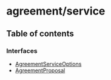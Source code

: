# agreement/service

## Table of contents

### Interfaces

* [AgreementServiceOptions](../../../new\_yajsapi/interfaces/agreement\_service.AgreementServiceOptions.md)
* [AgreementProposal](../../../new\_yajsapi/interfaces/agreement\_service.AgreementProposal.md)
